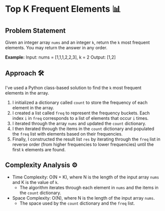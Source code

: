 # Top K Frequent Elements 📊

## Problem Statement

Given an integer array `nums` and an integer `k`, return the `k` most frequent elements. You may return the answer in any order.

**Example:**
Input: nums = [1,1,1,2,2,3], k = 2
Output: [1,2]

## Approach 🛠️

I've used a Python class-based solution to find the `k` most frequent elements in the array.

1. I initialized a dictionary called `count` to store the frequency of each element in the array.
2. I created a list called `freq` to represent the frequency buckets. Each index `i` in `freq` corresponds to a list of elements that occur `i` times.
3. I iterated through the array `nums` and updated the `count` dictionary.
4. I then iterated through the items in the `count` dictionary and populated the `freq` list with elements based on their frequencies.
5. Finally, I constructed the result list `res` by iterating through the `freq` list in reverse order (from higher frequencies to lower frequencies) until the first `k` elements are found.

## Complexity Analysis ⚙️

- Time Complexity: O(N + K), where N is the length of the input array `nums` and K is the value of `k`.
  - The algorithm iterates through each element in `nums` and the items in the `count` dictionary.
- Space Complexity: O(N), where N is the length of the input array `nums`.
  - The space used by the `count` dictionary and the `freq` list.
